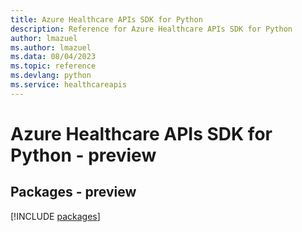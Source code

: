 ```yaml
---
title: Azure Healthcare APIs SDK for Python
description: Reference for Azure Healthcare APIs SDK for Python
author: lmazuel
ms.author: lmazuel
ms.data: 08/04/2023
ms.topic: reference
ms.devlang: python
ms.service: healthcareapis
---
```

# Azure Healthcare APIs SDK for Python - preview
## Packages - preview
[!INCLUDE [packages](healthcare-apis-index.md)]